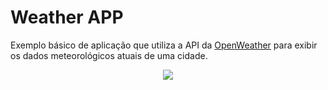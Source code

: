 # Weather APP
Exemplo básico de aplicação que utiliza a API da [OpenWeather](https://openweathermap.org/current) para exibir os dados meteorológicos atuais de uma cidade.

<p align="center">
  <img src="https://github.com/jescascela/weather-app/assets/30025116/c9df905c-66ec-4691-b5d1-560f943136dd">
</p>
